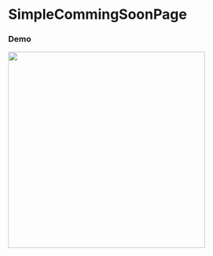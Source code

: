 # SimpleCommingSoonPage

### **Demo**

<img src="https://user-images.githubusercontent.com/22322246/85037028-e3e68400-b195-11ea-8538-1c6b5be60d5c.PNG" width="400">
